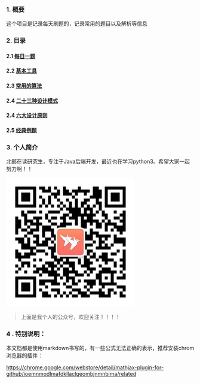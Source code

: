 ### 1. 概要

这个项目是记录每天刷题的，记录常用的题目以及解析等信息

### 2. 目录

#### 2.1 [每日一题](/daily/daily-issue.md)

#### 2.2 [基本工具](/tools/tools.md)

#### 2.3 [常用的算法](/base-algorithm)

#### 2.4 [二十三种设计模式](/design-pattern/desigin-pattern.md)

#### 2.4 [六大设计原则](/design-pattern/design-rule.md)

#### 2.5 [经典例题](/classic-example)

### 3. 个人简介

北邮在读研究生，专注于Java后端开发，最近也在学习python3。希望大家一起努力啊！！

![qrcode_for_gh_8742820aee98_344](picture/qrcode_for_gh_8742820aee98_344.jpg)

> 上面是我个人的公众号，欢迎关注！！！！

### 4 . 特别说明：

本文档都是使用markdown书写的，有一些公式无法正确的表示，推荐安装chrom浏览器的插件：

https://chrome.google.com/webstore/detail/mathjax-plugin-for-github/ioemnmodlmafdkllaclgeombjnmnbima/related



